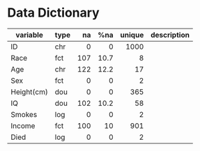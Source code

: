 # Data Dictionary

| variable | type  | na   | %na | unique | description |
| -------- | ----  | ---: | -----: | -----: | ----------- |
 | ID | chr | 0 | 0 | 1000 |  | 
 | Race | fct | 107 | 10.7 | 8 |  | 
 | Age | chr | 122 | 12.2 | 17 |  | 
 | Sex | fct | 0 | 0 | 2 |  | 
 | Height(cm) | dou | 0 | 0 | 365 |  | 
 | IQ | dou | 102 | 10.2 | 58 |  | 
 | Smokes | log | 0 | 0 | 2 |  | 
 | Income | fct | 100 | 10 | 901 |  | 
 | Died | log | 0 | 0 | 2 |  | 

